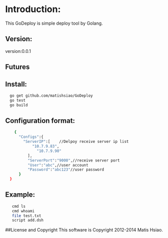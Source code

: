 # Introduction:
  This GoDeploy is simple deploy tool by Golang.
  
## Version:

version:0.0.1

## Futures

  
  
## Install:
```sh
  go get github.com/matishsiao/GoDeploy
  go test
  go build
```

## Configuration format:
```sh
    {
	  "Configs":{
	  	"ServerIP":[	//Delpoy receive server ip list		
  			"10.7.9.83",
			  "10.7.9.90"
		  ],
		  "ServerPort":"9000",//receive server port
		  "User":"abc",//user account
		  "Password":"abc123"//user password
	  }
  }
```

## Example:
```sh   
   cmd ls
   cmd whoami
   file test.txt
   script add.dsh
```

##License and Copyright
This software is Copyright 2012-2014 Matis Hsiao.
